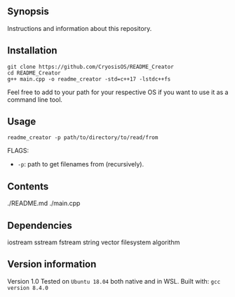 ## Synopsis

Instructions and information about this repository.

## Installation
```
git clone https://github.com/CryosisOS/README_Creator
cd README_Creator
g++ main.cpp -o readme_creator -std=c++17 -lstdc++fs
```
Feel free to add to your path for your respective OS if you want to use it as a command line tool.

## Usage

```
readme_creator -p path/to/directory/to/read/from
```

FLAGS:
- ``-p``: path to get filenames from (recursively).


## Contents

./README.md
./main.cpp

## Dependencies

iostream
sstream
fstream
string
vector
filesystem
algorithm

## Version information

Version 1.0
Tested on ``Ubuntu 18.04`` both native and in WSL.
Built with: ``gcc version 8.4.0``

